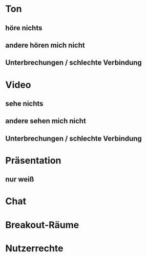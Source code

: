 # Ton

## höre nichts

## andere hören mich nicht

## Unterbrechungen / schlechte Verbindung

# Video

## sehe nichts

## andere sehen mich nicht

## Unterbrechungen / schlechte Verbindung

# Präsentation

## nur weiß

# Chat

# Breakout-Räume

# Nutzerrechte